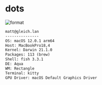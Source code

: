 
# dots

![format](https://github.com/gleich/dots/workflows/format/badge.svg)

```txt
matt@gleich.lan 
--------------- 
OS: macOS 12.0.1 arm64 
Host: MacBookPro18,4 
Kernel: Darwin 21.1.0 
Packages: 113 (brew) 
Shell: fish 3.3.1 
DE: Aqua 
WM: Rectangle 
Terminal: kitty 
GPU Driver: macOS Default Graphics Driver 
```
